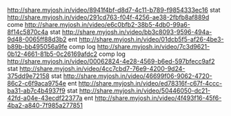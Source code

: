 http://share.myjosh.in/video/8941f4bf-d8d7-4c11-b789-f9854333ec16 stat
http://share.myjosh.in/video/291cd763-f04f-4256-ae38-2fbfb8af889d come
http://share.myjosh.in/video/e6c0bfb2-38b5-4db0-99a6-8f14c5870c4a stat
http://share.myjosh.in/video/bb3c8093-9596-494a-9d48-0065ff88d3b2 ent
http://share.myjosh.in/video/01dcb5f5-af26-4be3-b89b-bb495056a9fe comp log
http://share.myjosh.in/video/7c3d9621-0b12-4661-81b5-0c26169afdc2 comp log
http://share.myjosh.in/video/00062824-4e28-4569-b6ed-597bfecc9af2 stat
http://share.myjosh.in/video/4cc7cbd7-76e9-4200-9d24-375dd9e72158 stat
http://share.myjosh.in/video/46699f06-9062-4720-86c2-c6f9aca9754e ent
http://share.myjosh.in/video/ed78316f-c67f-4ccc-ba31-ab7c4b4937f9 stat
http://share.myjosh.in/video/50446050-dc21-42fd-a04e-43ecdf22377a ent
http://share.myjosh.in/video/4f493f16-45f6-4ba2-a840-7f985a277851
